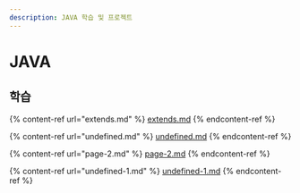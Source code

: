 ```yaml
---
description: JAVA 학습 및 프로젝트
---
```


# JAVA

## 학습

{% content-ref url="extends.md" %}
[extends.md](extends.md)
{% endcontent-ref %}

{% content-ref url="undefined.md" %}
[undefined.md](undefined.md)
{% endcontent-ref %}

{% content-ref url="page-2.md" %}
[page-2.md](page-2.md)
{% endcontent-ref %}

{% content-ref url="undefined-1.md" %}
[undefined-1.md](undefined-1.md)
{% endcontent-ref %}
